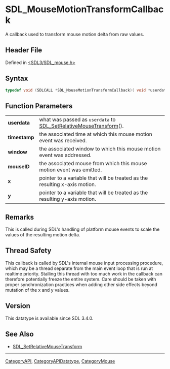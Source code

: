 # SDL_MouseMotionTransformCallback

A callback used to transform mouse motion delta from raw values.

## Header File

Defined in [<SDL3/SDL_mouse.h>](https://github.com/libsdl-org/SDL/blob/main/include/SDL3/SDL_mouse.h)

## Syntax

```c
typedef void (SDLCALL *SDL_MouseMotionTransformCallback)( void *userdata, Uint64 timestamp, SDL_Window *window, SDL_MouseID mouseID, float *x, float *y);
```

## Function Parameters

|               |                                                                                                    |
| ------------- | -------------------------------------------------------------------------------------------------- |
| **userdata**  | what was passed as `userdata` to [SDL_SetRelativeMouseTransform](SDL_SetRelativeMouseTransform)(). |
| **timestamp** | the associated time at which this mouse motion event was received.                                 |
| **window**    | the associated window to which this mouse motion event was addressed.                              |
| **mouseID**   | the associated mouse from which this mouse motion event was emitted.                               |
| **x**         | pointer to a variable that will be treated as the resulting x-axis motion.                         |
| **y**         | pointer to a variable that will be treated as the resulting y-axis motion.                         |

## Remarks

This is called during SDL's handling of platform mouse events to scale the
values of the resulting motion delta.

## Thread Safety

This callback is called by SDL's internal mouse input processing procedure,
which may be a thread separate from the main event loop that is run at
realtime priority. Stalling this thread with too much work in the callback
can therefore potentially freeze the entire system. Care should be taken
with proper synchronization practices when adding other side effects beyond
mutation of the x and y values.

## Version

This datatype is available since SDL 3.4.0.

## See Also

- [SDL_SetRelativeMouseTransform](SDL_SetRelativeMouseTransform)

----
[CategoryAPI](CategoryAPI), [CategoryAPIDatatype](CategoryAPIDatatype), [CategoryMouse](CategoryMouse)

